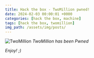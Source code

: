 ```yaml
---
title: Hack the box - TwoMillion pwned!
date: 2024-02-03 00:00:01 +0000
categories: [hack the box, machine]
tags: [hack the box, twomillion]
img_path: /assets/img/posts/
---
```


![TwoMillion](htb-twomillion-pwned.png)
*TwoMillion has been Pwned*

*Enjoy! ;)*
